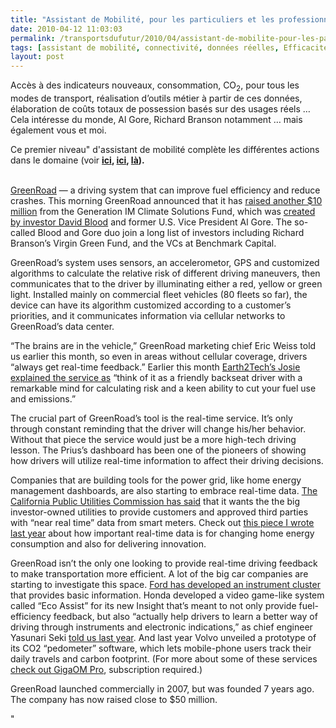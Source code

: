 ```yaml
---
title: "Assistant de Mobilité, pour les particuliers et les professionnels"
date: 2010-04-12 11:03:03
permalink: /transportsdufutur/2010/04/assistant-de-mobilite-pour-les-particuliers-et-les-professionnels.html
tags: [assistant de mobilité, connectivité, données réelles, Efficacité énergétique, internet, partage de données]
layout: post
---
```


<p><span>Accès à des indicateurs nouveaux, consommation, CO<sub>2</sub>, pour tous les modes de transport, réalisation d’outils métier à partir de ces données, élaboration de coûts totaux de possession basés sur des usages réels … Cela intéresse du monde, Al Gore, Richard Branson notamment … mais également vous et moi.</span></p> <p><span>Ce premier niveau" d'assistant de mobilité complète les différentes actions dans le domaine (voir <strong><a href="https://gabrielplassat.github.io/transportsdufutur/2010/04/le-compagnon-de-la-sncf-futur-assistant-personnel-de-mobilite.html"" target=""_blank"">ici</a>, <a href="https://gabrielplassat.github.io/transportsdufutur/2010/03/aujourdhui-le-tarif-du-stationnement-temps-reel-demain-les-mobilites.html"" target=""_blank"">ici</a>, <a href="https://gabrielplassat.github.io/transportsdufutur/2010/02/personnal-travel-assistant-cisco.html"" target=""_blank"">là</a>). </strong></span></p> <p><span><a href="https://gabrielplassat.github.io/transportsdufutur/wp-content/uploads/sites/6/old/6a0120a66d2ad4970b01347fd0a0d8970c-pi.jpg"" rel=""lightbox""><img alt=""Greenroad"" border=""0"" class=""asset asset-image at-xid-6a0120a66d2ad4970b01347fd0a0d8970c "" src=""/wp-content/uploads/sites/6/old/6a0120a66d2ad4970b01347fd0a0d8970c-500pi.jpg"" title=""Greenroad"" /></a> <br /> </span><span lang=""EN""><a href=""http://www.greenroad.com/""><font color=""#800080"">GreenRoad</font></a> — a driving system that can improve fuel efficiency and reduce crashes. This morning GreenRoad announced that it has <a href=""http://www.prweb.com/releases/2010/02/prweb3632994.htm"">raised another $10 million</a> from the Generation IM Climate Solutions Fund, which was <a href=""http://earth2tech.com/2009/12/07/david-blood-a-strong-cop15-treaty-will-unleash-innovation-green-economy/"">created by investor David Blood</a> and former U.S. Vice President Al Gore. The so-called Blood and Gore duo join a long list of investors including Richard Branson’s Virgin Green Fund, and the VCs at Benchmark Capital.</span></p> <p><span lang=""EN"">GreenRoad’s system uses sensors, an accelerometor, GPS and customized algorithms to calculate the relative risk of different driving maneuvers, then communicates that to the driver by illuminating either a red, yellow or green light. Installed mainly on commercial fleet vehicles (80 fleets so far), the device can have its algorithm customized according to a customer’s priorities, and it communicates information via cellular networks to GreenRoad’s data center. </span></p> <p><span lang=""EN""> </span></p>  <!--more-->  <p><span lang=""EN"">“The brains are in the vehicle,” GreenRoad marketing chief Eric Weiss told us earlier this month, so even in areas without cellular coverage, drivers “always get real-time feedback.” Earlier this month <a href=""http://earth2tech.com/2010/02/05/greenroad-maxing-out-mpg-with-real-time-feedback/"">Earth2Tech’s Josie explained the service as</a> “think of it as a friendly backseat driver with a remarkable mind for calculating risk and a keen ability to cut your fuel use and emissions.”</span></p> <p><span lang=""EN"">The crucial part of GreenRoad’s tool is the real-time service. It’s only through constant reminding that the driver will change his/her behavior. Without that piece the service would just be a more high-tech driving lesson. The Prius’s dashboard has been one of the pioneers of showing how drivers will utilize real-time information to affect their driving decisions.</span></p> <p><span lang=""EN"">Companies that are building tools for the power grid, like home energy management dashboards, are also starting to embrace real-time data. <a href=""http://earth2tech.com/2010/02/19/cali-utilities-get-ready-to-give-your-customers-smart-meter-data/"">The California Public Utilities Commission has said</a> that it wants the the big investor-owned utilities to provide customers and approved third parties with “near real time” data from smart meters. Check out <a href=""http://earth2tech.com/2009/06/05/why-the-smart-grid-wont-have-the-innovations-of-the-internet-any-time-soon/"">this piece I wrote last year</a> about how important real-time data is for changing home energy consumption and also for delivering innovation.</span></p> <p><span lang=""EN"">GreenRoad isn’t the only one looking to provide real-time driving feedback to make transportation more efficient. A lot of the big car companies are starting to investigate this space. <a href=""http://earth2tech.com/2010/02/05/greenroad-maxing-out-mpg-with-real-time-feedback/"">Ford has developed an instrument cluster</a> that provides basic information. Honda developed a video game-like system called “Eco Assist” for its new Insight that’s meant to not only provide fuel-efficiency feedback, but also “actually help drivers to learn a better way of driving through instruments and electronic indications,” as chief engineer Yasunari Seki <a href=""http://earth2tech.com/2009/05/29/greenroad-fuels-up-with-more-vc-cash/"">told us last year</a>. And last year Volvo unveiled a prototype of its CO2 “pedometer” software, which lets mobile-phone users track their daily travels and carbon footprint. (For more about some of these services <a href=""http://pro.gigaom.com/2009/04/long-view-location-based-services-beyond-navigation/"">check out GigaOM Pro</a>, subscription required.)</span></p> <p><span lang=""EN"">GreenRoad launched commercially in 2007, but was founded 7 years ago. The company has now raised close to $50 million.</span></p>"
